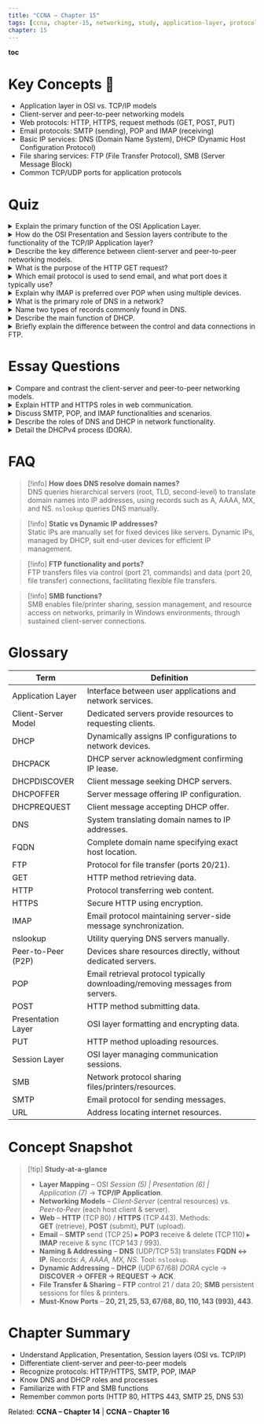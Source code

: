 ```yaml
---
title: "CCNA – Chapter 15"
tags: [ccna, chapter-15, networking, study, application-layer, protocols, osi, tcp-ip, dns, dhcp]
chapter: 15
---
```


<strong>toc</strong>

# Key Concepts 🔑

- Application layer in OSI vs. TCP/IP models
- Client-server and peer-to-peer networking models
- Web protocols: HTTP, HTTPS, request methods (GET, POST, PUT)
- Email protocols: SMTP (sending), POP and IMAP (receiving)
- Basic IP services: DNS (Domain Name System), DHCP (Dynamic Host Configuration Protocol)
- File sharing services: FTP (File Transfer Protocol), SMB (Server Message Block)
- Common TCP/UDP ports for application protocols

# Quiz

<details>
<summary>Explain the primary function of the OSI Application Layer.</summary>
The OSI Application Layer serves as the interface between user applications and network services, allowing applications to communicate over the network.
</details>

<details>
<summary>How do the OSI Presentation and Session layers contribute to the functionality of the TCP/IP Application layer?</summary>
The Presentation layer handles data formatting, compression, and encryption, while the Session layer manages communication dialogue. Both functions are integrated into the TCP/IP Application layer.
</details>

<details>
<summary>Describe the key difference between client-server and peer-to-peer networking models.</summary>
In a client-server model, a dedicated server provides resources to clients. In a peer-to-peer network, each device can act as both a client and a server.
</details>

<details>
<summary>What is the purpose of the HTTP GET request?</summary>
To retrieve data, such as a web page or file, from a web server.
</details>

<details>
<summary>Which email protocol is used to send email, and what port does it typically use?</summary>
SMTP (Simple Mail Transfer Protocol) typically uses TCP port 25.
</details>

<details>
<summary>Explain why IMAP is preferred over POP when using multiple devices.</summary>
IMAP keeps copies of emails on the server, enabling synchronization across multiple devices.
</details>

<details>
<summary>What is the primary role of DNS in a network?</summary>
To translate human-readable domain names into numeric IP addresses used by computers.
</details>

<details>
<summary>Name two types of records commonly found in DNS.</summary>
A records (IPv4), MX records (mail servers). Other valid answers include AAAA and NS records.
</details>

<details>
<summary>Describe the main function of DHCP.</summary>
Automatically assigns IP configuration parameters (IP address, subnet mask, gateway, DNS servers) to devices.
</details>

<details>
<summary>Briefly explain the difference between the control and data connections in FTP.</summary>
The control connection (port 21) manages commands and responses, while the data connection (port 20) transfers file data.
</details>

# Essay Questions

<details>
<summary>Compare and contrast the client-server and peer-to-peer networking models.</summary>
Client-server networks involve dedicated servers providing resources to requesting clients, ensuring centralized control, easier management, and scalability. Drawbacks include potential bottlenecks at the server. Peer-to-peer networks allow direct resource sharing among devices, distributing workloads but complicating management, security, and reliability. Ideal for small, decentralized applications such as file-sharing services.
</details>

<details>
<summary>Explain HTTP and HTTPS roles in web communication.</summary>
HTTP transfers unencrypted web content, while HTTPS encrypts data for secure communication. Common request types include GET (data retrieval), POST (data submission), and PUT (resource uploads). HTTPS is essential for security in sensitive communications such as banking.
</details>

<details>
<summary>Discuss SMTP, POP, and IMAP functionalities and scenarios.</summary>
SMTP sends emails (TCP port 25). POP downloads emails and removes them from the server, ideal for single-device usage. IMAP synchronizes email copies across multiple devices, suitable for modern multi-device environments.
</details>

<details>
<summary>Describe the roles of DNS and DHCP in network functionality.</summary>
DNS translates domain names to IP addresses, essential for user-friendly navigation. DHCP dynamically assigns IP configurations, streamlining device connectivity. Both services enable efficient and seamless network operations.
</details>

<details>
<summary>Detail the DHCPv4 process (DORA).</summary>
Client broadcasts DHCPDISCOVER, server unicasts DHCPOFFER, client broadcasts DHCPREQUEST, and server unicasts DHCPACK to finalize IP address assignment.
</details>

# FAQ

> [!info] **How does DNS resolve domain names?**  
> DNS queries hierarchical servers (root, TLD, second-level) to translate domain names into IP addresses, using records such as A, AAAA, MX, and NS. `nslookup` queries DNS manually.

> [!info] **Static vs Dynamic IP addresses?**  
> Static IPs are manually set for fixed devices like servers. Dynamic IPs, managed by DHCP, suit end-user devices for efficient IP management.

> [!info] **FTP functionality and ports?**  
> FTP transfers files via control (port 21, commands) and data (port 20, file transfer) connections, facilitating flexible file transfers.

> [!info] **SMB functions?**  
> SMB enables file/printer sharing, session management, and resource access on networks, primarily in Windows environments, through sustained client-server connections.

# Glossary

| Term                | Definition                                                                     |
| ------------------- | ------------------------------------------------------------------------------ |
| Application Layer   | Interface between user applications and network services.                      |
| Client-Server Model | Dedicated servers provide resources to requesting clients.                     |
| DHCP                | Dynamically assigns IP configurations to network devices.                      |
| DHCPACK             | DHCP server acknowledgment confirming IP lease.                                |
| DHCPDISCOVER        | Client message seeking DHCP servers.                                           |
| DHCPOFFER           | Server message offering IP configuration.                                      |
| DHCPREQUEST         | Client message accepting DHCP offer.                                           |
| DNS                 | System translating domain names to IP addresses.                               |
| FQDN                | Complete domain name specifying exact host location.                           |
| FTP                 | Protocol for file transfer (ports 20/21).                                      |
| GET                 | HTTP method retrieving data.                                                   |
| HTTP                | Protocol transferring web content.                                             |
| HTTPS               | Secure HTTP using encryption.                                                  |
| IMAP                | Email protocol maintaining server-side message synchronization.                |
| nslookup            | Utility querying DNS servers manually.                                         |
| Peer-to-Peer (P2P)  | Devices share resources directly, without dedicated servers.                   |
| POP                 | Email retrieval protocol typically downloading/removing messages from servers. |
| POST                | HTTP method submitting data.                                                   |
| Presentation Layer  | OSI layer formatting and encrypting data.                                      |
| PUT                 | HTTP method uploading resources.                                               |
| Session Layer       | OSI layer managing communication sessions.                                     |
| SMB                 | Network protocol sharing files/printers/resources.                             |
| SMTP                | Email protocol for sending messages.                                           |
| URL                 | Address locating internet resources.                                           |
# Concept Snapshot

> [!tip] **Study‑at‑a‑glance**
> - **Layer Mapping** – OSI *Session (5) | Presentation (6) | Application (7)* → **TCP/IP Application**.  
> - **Networking Models** – *Client‑Server* (central resources) vs. *Peer‑to‑Peer* (each host client & server).  
> - **Web** – **HTTP** (TCP 80) / **HTTPS** (TCP 443). Methods: **GET** (retrieve), **POST** (submit), **PUT** (upload).  
> - **Email** – **SMTP** send (TCP 25) ▸ **POP3** receive & delete (TCP 110) ▸ **IMAP** receive & sync (TCP 143 / 993).  
> - **Naming & Addressing** – **DNS** (UDP/TCP 53) translates **FQDN ↔ IP**. Records: *A, AAAA, MX, NS*. Tool: `nslookup`.  
> - **Dynamic Addressing** – **DHCP** (UDP 67/68) *DORA* cycle → **DISCOVER → OFFER → REQUEST → ACK**.  
> - **File Transfer & Sharing** – **FTP** control 21 / data 20; **SMB** persistent sessions for files & printers.  
> - **Must‑Know Ports** – **20, 21, 25, 53, 67/68, 80, 110, 143 (993), 443**.

# Chapter Summary

- Understand Application, Presentation, Session layers (OSI vs. TCP/IP)
- Differentiate client-server and peer-to-peer models
- Recognize protocols: HTTP/HTTPS, SMTP, POP, IMAP
- Know DNS and DHCP roles and processes
- Familiarize with FTP and SMB functions
- Remember common ports (HTTP 80, HTTPS 443, SMTP 25, DNS 53)

Related: <strong>CCNA – Chapter 14</strong> | <strong>CCNA – Chapter 16</strong>
